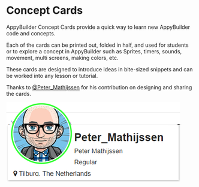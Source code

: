 # Concept Cards

AppyBuilder Concept Cards provide a quick way to learn new AppyBuilder code and concepts.

Each of the cards can be printed out, folded in half, and used for students or to explore a concept in AppyBuilder such as Sprites, timers, sounds, movement, multi screens, making colors, etc.

These cards are designed to introduce ideas in bite-sized snippets and can be worked into any lesson or tutorial.

Thanks to [@Peter\_Mathijssen](http://community.appybuilder.com/u/peter_mathijssen) for his contribution on designing and sharing the cards.

[![](/assets/peter.png)](http://community.appybuilder.com/u/peter_mathijssen)

